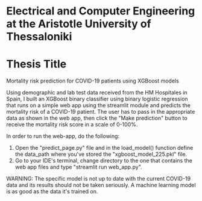 # Electrical and Computer Engineering at the Aristotle University of Thessaloniki

# Thesis Title
Mortality risk prediction for COVID-19 patients using XGBoost models

Using demographic and lab test data received from the HM Hospitales in Spain, I built an XGBoost binary classifier using binary logistic regression
that runs on a simple web app using the streamlit module and predicts the mortality risk of a COVID-19 patient. The user has to pass in the appropriate
data as shown in the web app, then click the "Make prediction" button to receive the mortality risk score in a scale of 0-100%. 

In order to run the web-app, do the following:
1) Open the "predict_page.py" file and in the load_model() function define the data_path where you've stored the "xgboost_model_225.pkl" file.
2) Go to your IDE's terminal, change directory to the one that contains the web app files and type "streamlit run web_app.py".


WARNING: The specific model is not up to date with the current COVID-19 data and its results should not be taken seriously. A machine learning model
is as good as the data it's trained on.

